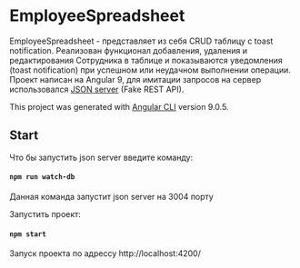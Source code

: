# EmployeeSpreadsheet
 EmployeeSpreadsheet - представляет из себя CRUD таблицу с toast notification. Реализован функционал добавления, удаления и редактирования Сотрудника в таблице и показываются уведомления (toast notification) при успешном или неудачном выполнении операции. Проект написан на Angular 9, для имитации запросов на сервер использовался [JSON server](https://github.com/typicode/json-server) (Fake REST API).

This project was generated with [Angular CLI](https://github.com/angular/angular-cli) version 9.0.5.

## Start

Что бы запустить json server введите команду:
#### `npm run watch-db`
Данная команда запустит json server на 3004 порту

Запустить проект: 
#### `npm start`
Запуск проекта по адрессу http://localhost:4200/
